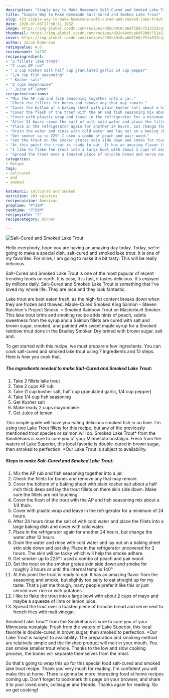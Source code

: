 ```yaml
---
description: "Simple Way to Make Homemade Salt-Cured and Smoked Lake Trout"
title: "Simple Way to Make Homemade Salt-Cured and Smoked Lake Trout"
slug: 423-simple-way-to-make-homemade-salt-cured-and-smoked-lake-trout
date: 2020-07-06T17:50:11.193Z
image: https://img-global.cpcdn.com/recipes/d92c49c0ca6df2b0/751x532cq70/salt-cured-and-smoked-lake-trout-recipe-main-photo.jpg
thumbnail: https://img-global.cpcdn.com/recipes/d92c49c0ca6df2b0/751x532cq70/salt-cured-and-smoked-lake-trout-recipe-main-photo.jpg
cover: https://img-global.cpcdn.com/recipes/d92c49c0ca6df2b0/751x532cq70/salt-cured-and-smoked-lake-trout-recipe-main-photo.jpg
author: Jason Roberson
ratingvalue: 4.6
reviewcount: 14732
recipeingredient:
- "2 fillets lake trout"
- "2 cups AP rub"
- " 1 cup kosher salt half cup granulated garlic 14 cup pepper"
- "1/4 cup fish seasoning"
- " Kosher salt"
- "2 cups mayonnaise"
- " Juice of lemon"
recipeinstructions:
- "Mix the AP rub and fish seasoning together into a jar."
- "Check the fillets for bones and remove any that may remain."
- "Cover the bottom of a baking sheet with plain kosher salt about a half inch thick deep and lay the trout fillets on there skin side down. Make sure the fillets are not touching."
- "Cover the flesh of the trout with the AP and fish seasoning mix about a 1/4 thick."
- "Cover with plastic wrap and leave in the refrigerator for a minimum of 24 hours."
- "After 24 hours rinse the salt of with cold water and place the fillets into a large baking dish and cover with cold water."
- "Place in the refrigerator again for another 24 hours, but change the water after 12 hours."
- "Drain the water and rinse with cold water and lay out on a baking sheet skin side down and pat dry. Place in the refrigerator uncovered for 2 hours. The skin will be tacky which will help the smoke adhere."
- "Get smoker up to 225° I used a combo of peach and pair wood."
- "Set the trout on the smoker grates skin side down and smoke for roughly 3 hours or until the internal temp is 140°"
- "At this point the trout is ready to eat. It has an amazing flavor from the seasoning and smoke, but slightly too salty to eat straight up for my taste. That&#39;s just me though, many people prefer it like this or just served over rice or with potatoes."
- "I like to flake the trout into a large bowl with about 2 cups of mayo and maybe a squeeze of lime or lemon juice."
- "Spread the trout over a toasted piece of brioche bread and serve next to french fries with malt vinegar."
categories:
- Recipe
tags:
- saltcured
- and
- smoked

katakunci: saltcured and smoked 
nutrition: 203 calories
recipecuisine: American
preptime: "PT32M"
cooktime: "PT56M"
recipeyield: "2"
recipecategory: Dinner

---
```



![Salt-Cured and Smoked Lake Trout](https://img-global.cpcdn.com/recipes/d92c49c0ca6df2b0/751x532cq70/salt-cured-and-smoked-lake-trout-recipe-main-photo.jpg)

Hello everybody, hope you are having an amazing day today. Today, we're going to make a special dish, salt-cured and smoked lake trout. It is one of my favorites. For mine, I am going to make it a bit tasty. This will be really delicious.

Salt-Cured and Smoked Lake Trout is one of the most popular of recent trending foods on earth. It is easy, it is fast, it tastes delicious. It's enjoyed by millions daily. Salt-Cured and Smoked Lake Trout is something that I've loved my whole life. They are nice and they look fantastic.

Lake trout are best eaten fresh, as the high-fat content breaks down when they are frozen and thawed. Maple-Cured Smoked King Salmon - Steven Raichlen&#39;s Project Smoke. • Smoked Rainbow Trout on Masterbuilt Smoker. This lake trout brine and smoking recipe adds hints of peach, subtle sweetness from the syrup and a Salmon fillets are cured with salt and brown sugar, smoked, and painted with sweet maple syrup for a Smoked rainbow trout done in the Bradley Smoker. Dry brined with brown sugar, salt and.


To get started with this recipe, we must prepare a few ingredients. You can cook salt-cured and smoked lake trout using 7 ingredients and 13 steps. Here is how you cook that.

<!--inarticleads1-->

##### The ingredients needed to make Salt-Cured and Smoked Lake Trout:

1. Take 2 fillets lake trout
1. Take 2 cups AP rub
1. Take  (1 cup kosher salt, half cup granulated garlic, 1/4 cup pepper)
1. Take 1/4 cup fish seasoning
1. Get  Kosher salt
1. Make ready 2 cups mayonnaise
1. Get  Juice of lemon


This simple guide will have you eating delicious smoked fish in no time. I&#39;m using two Lake Trout fillets for this recipe, but any of the previously mentioned trout species or salmon will do. Smoked Lake Trout* from the Smokehaus is sure to cure you of your Minnesota nostalgia. Fresh from the waters of Lake Superior, this local favorite is double-cured in brown sugar, then smoked to perfection. *Our Lake Trout is subject to availability. 

<!--inarticleads2-->

##### Steps to make Salt-Cured and Smoked Lake Trout:

1. Mix the AP rub and fish seasoning together into a jar.
1. Check the fillets for bones and remove any that may remain.
1. Cover the bottom of a baking sheet with plain kosher salt about a half inch thick deep and lay the trout fillets on there skin side down. Make sure the fillets are not touching.
1. Cover the flesh of the trout with the AP and fish seasoning mix about a 1/4 thick.
1. Cover with plastic wrap and leave in the refrigerator for a minimum of 24 hours.
1. After 24 hours rinse the salt of with cold water and place the fillets into a large baking dish and cover with cold water.
1. Place in the refrigerator again for another 24 hours, but change the water after 12 hours.
1. Drain the water and rinse with cold water and lay out on a baking sheet skin side down and pat dry. Place in the refrigerator uncovered for 2 hours. The skin will be tacky which will help the smoke adhere.
1. Get smoker up to 225° I used a combo of peach and pair wood.
1. Set the trout on the smoker grates skin side down and smoke for roughly 3 hours or until the internal temp is 140°
1. At this point the trout is ready to eat. It has an amazing flavor from the seasoning and smoke, but slightly too salty to eat straight up for my taste. That&#39;s just me though, many people prefer it like this or just served over rice or with potatoes.
1. I like to flake the trout into a large bowl with about 2 cups of mayo and maybe a squeeze of lime or lemon juice.
1. Spread the trout over a toasted piece of brioche bread and serve next to french fries with malt vinegar.


Smoked Lake Trout* from the Smokehaus is sure to cure you of your Minnesota nostalgia. Fresh from the waters of Lake Superior, this local favorite is double-cured in brown sugar, then smoked to perfection. *Our Lake Trout is subject to availability. The preparation and smoking method are relatively simple and the finished product will melt in your mouth. You can smoke smaller trout whole. Thanks to the low and slow cooking process, the bones will separate themselves from the meat. 

So that's going to wrap this up for this special food salt-cured and smoked lake trout recipe. Thank you very much for reading. I'm confident you will make this at home. There is gonna be more interesting food at home recipes coming up. Don't forget to bookmark this page on your browser, and share it to your loved ones, colleague and friends. Thanks again for reading. Go on get cooking!
